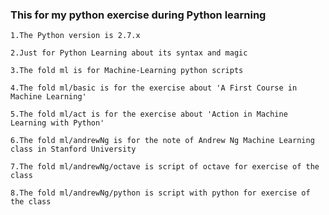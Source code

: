 ### This for my python exercise during Python learning
    1.The Python version is 2.7.x
    
    2.Just for Python Learning about its syntax and magic

    3.The fold ml is for Machine-Learning python scripts

    4.The fold ml/basic is for the exercise about 'A First Course in Machine Learning'

    5.The fold ml/act is for the exercise about 'Action in Machine Learning with Python'
    
    6.The fold ml/andrewNg is for the note of Andrew Ng Machine Learning class in Stanford University
    
    7.The fold ml/andrewNg/octave is script of octave for exercise of the class
    
    8.The fold ml/andrewNg/python is script with python for exercise of the class
